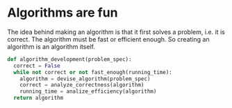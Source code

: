 # Algorithms are fun

The idea behind making an algorithm is that it first solves a problem, i.e. it is correct. The algorithm must be fast or efficient enough. So creating an algorithm is an algorithm itself.

```py
def algorithm_development(problem_spec):
  correct = False
  while not correct or not fast_enough(running_time):
    algorithm = devise_algorithm(problem_spec)
    correct = analyze_correctness(algorithm)
    running_time = analize_efficiency(algorithm)
  return algorithm
```

